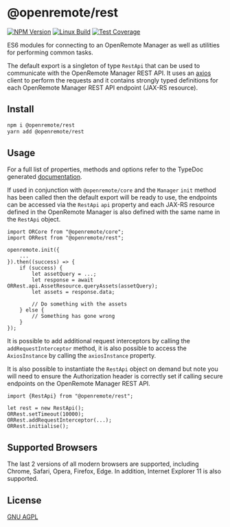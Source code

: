 # @openremote/rest
[![NPM Version][npm-image]][npm-url]
[![Linux Build][travis-image]][travis-url]
[![Test Coverage][coveralls-image]][coveralls-url]

ES6 modules for connecting to an OpenRemote Manager as well as utilities for performing common tasks.

The default export is a singleton of type `RestApi` that can be used to communicate with the OpenRemote Manager REST API.
It uses an [axios](https://github.com/axios/axios) client to perform the requests and it contains strongly typed
definitions for each OpenRemote Manager REST API endpoint (JAX-RS resource). 



## Install
```bash
npm i @openremote/rest
yarn add @openremote/rest 
```

## Usage
For a full list of properties, methods and options refer to the TypeDoc generated [documentation]().

If used in conjunction with `@openremote/core` and the `Manager` `init` method has been called then the default export
will be ready to use, the endpoints can be accessed via the `RestApi` `api` property and each JAX-RS resource defined
in the OpenRemote Manager is also defined with the same name in the `RestApi` object.

```$typescript
import ORCore from "@openremote/core";
import ORRest from "@openremote/rest";

openremote.init({
    ...
}).then((success) => {
    if (success) {
        let assetQuery = ...;
        let response = await ORRest.api.AssetResource.queryAssets(assetQuery);
        let assets = response.data;
        
        // Do something with the assets
    } else {
        // Something has gone wrong
    }
});
```

It is possible to add additional request interceptors by calling the `addRequestInterceptor` method, it is also possible
to access the `AxiosInstance` by calling the `axiosInstance` property.

It is also possible to instantiate the `RestApi` object on demand but note you will need to ensure the Authorization
header is correctly set if calling secure endpoints on the OpenRemote Manager REST API.

```$typescript
import {RestApi} from "@openremote/rest";

let rest = new RestApi();
ORRest.setTimeout(10000);
ORRest.addRequestInterceptor(...);
ORRest.initialise();
```


## Supported Browsers
The last 2 versions of all modern browsers are supported, including Chrome, Safari, Opera, Firefox, Edge. In addition,
Internet Explorer 11 is also supported.


## License
[GNU AGPL](https://www.gnu.org/licenses/agpl-3.0.en.html)

[npm-image]: https://img.shields.io/npm/v/live-xxx.svg
[npm-url]: https://npmjs.org/package/@openremote/core
[travis-image]: https://img.shields.io/travis/live-js/live-xxx/master.svg
[travis-url]: https://travis-ci.org/live-js/live-xxx
[coveralls-image]: https://img.shields.io/coveralls/live-js/live-xxx/master.svg
[coveralls-url]: https://coveralls.io/r/live-js/live-xxx?branch=master